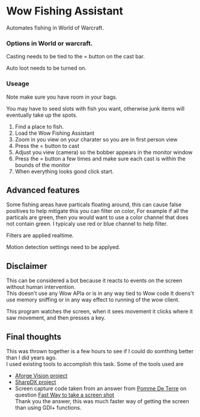 # Wow Fishing Assistant
Automates fishing in World of Warcraft.

### Options in World or warcraft.
Casting needs to be tied to the = button on the cast bar.

Auto loot needs to be turned on.

### Useage
Note make sure you have room in your bags.

You may have to seed slots with fish you want, otherwise junk items will eventually take up the spots.

1. Find a place to fish.
2. Load the Wow Fishing Assistant
3. Zoom in you view on your charater so you are in first person view
4. Press the = button to cast
5. Adjust you view (camera) so the bobber appears in the monitor window
6. Press the = button a few times and make sure each cast is within the bounds of the monitor
7. When everything looks good click start.

## Advanced features
Some fishing areas have particals floating around, this can cause false positives to help mitigate this you can filter on color,
For example if all the particals are green,  then you would want to use a color channel that does not contain green.
I typicaly use red or blue channel to help filter.

Filters are applied realtime.

Motion detection settings need to be applyed.

## Disclaimer
This can be considered a bot because it reacts to events on the screen without human intervention.  
This doesn't use any Wow APIa or is in any way tied to Wow code It doens't use memory sniffing or in any way effect to running of the wow client. 

This program watches the screen, when it sees movement it clicks where it saw movement, and then presses a key. 

## Final thoughts
This was thrown together is a few hours to see if I could do somthing better than I did years ago.  
I used existing tools to accomplish this task. Some of the tools used are

* [Aforge Vision project](https://github.com/andrewkirillov/AForge.NET)
* [SharpDX project](https://github.com/sharpdx/SharpDX)
* Screen capture code taken from an answer from [Pomme De Terre](https://stackoverflow.com/users/4342169/pomme-de-terre) on question [Fast Way to take a screen shot](https://stackoverflow.com/questions/6812068/c-sharp-which-is-the-fastest-way-to-take-a-screen-shot)  
Thank you the answer, this was much faster way of getting the screen than using GDI+ functions.
